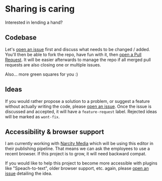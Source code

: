 # Sharing is caring
Interested in lending a hand? 

## Codebase 
Let's [open an issue](https://github.com/rykdesjardins/lilium-text/issues) first and discuss what needs to be changed / added. 
You'll then be able to fork the repo, have fun with it, then [open a Pull Request](https://github.com/rykdesjardins/lilium-text/pulls). 
It will be easier afterwards to manage the repo if all merged pull requests are also closing one or multiple issues. 

Also... more green squares for you :)

## Ideas
If you would rather propose a solution to a problem, or suggest a feature without actually writing the code, please [open an issue](https://github.com/rykdesjardins/lilium-text/issues).
Once the issue is discussed and accepted, it will have a `feature-request` label. Rejected ideas will be marked as `wont-fix`.

## Accessibility & browser support
I am currently working with [Narcity Media](https://github.com/narcitymedia) which will be using this editor in their publishing pipeline. 
That means we can ask the employees to use a recent browser. If this project is to grow, it will need backward compat.  


If you would like to help this project to become more accessible with plugins like "Speach-to-text", older browser support, etc. again, please [open an issue](https://github.com/rykdesjardins/lilium-text/issues) detailing the idea.
